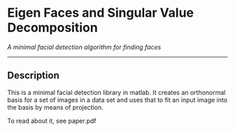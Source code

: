 # Eigen Faces and Singular Value Decomposition
*A minimal facial detection algorithm for finding faces*
***
## Description
This is a minimal facial detection library in matlab. It creates an orthonormal basis for a set of images in a data set and uses that to fit an input image into the basis by means of projection. 

To read about it, see paper.pdf
